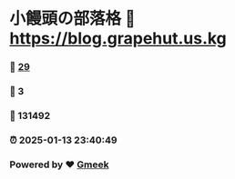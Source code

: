 # 小饅頭の部落格 :link: https://blog.grapehut.us.kg 
### :page_facing_up: [29](https://blog.grapehut.us.kg/tag.html) 
### :speech_balloon: 3 
### :hibiscus: 131492 
### :alarm_clock: 2025-01-13 23:40:49 
### Powered by :heart: [Gmeek](https://github.com/Meekdai/Gmeek)
